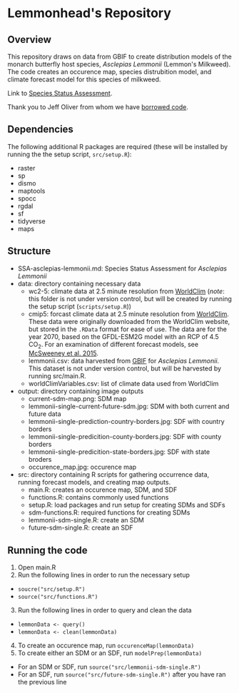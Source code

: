 # Lemmonhead's Repository

## Overview

This repository draws on data from GBIF to create distribution models of the monarch butterfly host species, *Asclepias Lemmonii* (Lemmon's Milkweed). The code creates an occurence map, species distrubition model, and climate forecast model for this species of milkweed.

Link to [Species Status Assessment](https://github.com/BiodiversityDataScienceCorp/lemmonheads-mapping/blob/main/SSA-asclepias-lemmonii.md).

Thank you to Jeff Oliver from whom we have [borrowed code](https://github.com/jcoliver/biodiversity-sdm-lesson).

## Dependencies

The following additional R packages are required (these will be installed by running the the setup script, `src/setup.R`):

-   raster
-   sp
-   dismo
-   maptools
-   spocc
-   rgdal
-   sf
-   tidyverse
-   maps

## Structure

-   SSA-asclepias-lemmonii.md: Species Status Assessment for *Asclepias Lemmonii*
-   data: directory containing necessary data
    -   wc2-5: climate data at 2.5 minute resolution from [WorldClim](http://www.worldclim.org) (*note*: this folder is not under version control, but will be created by running the setup script (`scripts/setup.R`))
    -   cmip5: forcast climate data at 2.5 minute resolution from [WorldClim](http://www.worldclim.org). These data were originally downloaded from the WorldClim website, but stored in the `.RData` format for ease of use. The data are for the year 2070, based on the GFDL-ESM2G model with an RCP of 4.5 CO<sub>2</sub>. For an examination of different forecast models, see [McSweeney et al. 2015](https://link.springer.com/article/10.1007/s00382-014-2418-8).
    -   lemmonii.csv: data harvested from [GBIF](https://www.gbif.org/) for *Asclepias Lemmonii*. This dataset is not under version control, but will be harvested by running src/main.R.
    -   worldClimVariables.csv: list of climate data used from WorldClim
-   output: directory containing image outputs
    - current-sdm-map.png: SDM map
    - lemmonii-single-current-future-sdm.jpg: SDM with both current and future data
    - lemmonii-single-prediction-country-borders.jpg: SDF with country borders
    - lemmonii-single-predicition-county-borders.jpg: SDF with county borders
    - lemmonii-single-predicition-state-borders.jpg: SDF with state broders
    - occurence_map.jpg: occurence map 
-   src: directory containing R scripts for gathering occurrence data, running forecast models, and creating map outputs.
    -   main.R: creates an occurence map, SDM, and SDF
    -   functions.R: contains commonly used functions
    -   setup.R: load packages and run setup for creating SDMs and SDFs
    -   sdm-functions.R: required functions for creating SDMs
    -   lemmonii-sdm-single.R: create an SDM
    -   future-sdm-single.R: create an SDF

## Running the code

1.  Open main.R
2.  Run the following lines in order to run the necessary setup

-   `soucre("src/setup.R")`
-   `source("src/functions.R")`

3.  Run the following lines in order to query and clean the data

-   `lemmonData <- query()`
-   `lemmonData <- clean(lemmonData)`

4.  To create an occurence map, run `occurenceMap(lemmonData)`
5.  To create either an SDM or an SDF, run `modelPrep(lemmonData)`

-   For an SDM or SDF, run `source("src/lemmonii-sdm-single.R")`
-   For an SDF, run `source("src/future-sdm-single.R")` after you have ran the previous line
